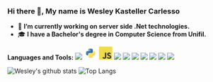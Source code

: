### Hi there 👋, My name is Wesley Kasteller Carlesso

- 🔭 **I’m currently working on server side .Net technologies.**
- 🎓 **I have a Bachelor's degree in Computer Science from Unifil.**

**Languages and Tools:**
<img height="30" src="https://hermes.digitalinnovation.one/articles/cover/496931d9-69d6-4956-bb0a-032dd5792ade.png">
<img height="30" src="https://github.com/Pythunder/explore/blob/80688e429a7d4ef2fca1e82350fe8e3517d3494d/topics/python/python.png">
<img height="30" src="https://raw.githubusercontent.com/github/explore/80688e429a7d4ef2fca1e82350fe8e3517d3494d/topics/javascript/javascript.png">
<img height="30" src="https://upload.wikimedia.org/wikipedia/commons/thumb/c/cf/Angular_full_color_logo.svg/250px-Angular_full_color_logo.svg.png">
<img height="30" src="https://cdn.worldvectorlogo.com/logos/mongodb-icon-1.svg">
<img height="30" src="https://git-scm.com/images/logos/downloads/Git-Icon-1788C.png">
<img height="30" src="https://img.icons8.com/color/512/microsoft-sql-server.png">
<img height="30" src="https://cdn.jsdelivr.net/gh/devicons/devicon/icons/html5/html5-original.svg">
<img height="30" src="https://cdn.jsdelivr.net/gh/devicons/devicon/icons/css3/css3-original.svg">
<img height="30" src="https://cdn.icon-icons.com/icons2/2415/PNG/512/jquery_plain_wordmark_logo_icon_146445.png">

![Wesley's github stats](https://github-readme-stats.vercel.app/api?username=wesleykcarlesso&show_icons=true&theme=dracula&include_all_commits=true&count_private=true) 
![Top Langs](https://github-readme-stats.vercel.app/api/top-langs/?username=wesleykcarlesso&layout=compact&langs_count=8&theme=dracula)
